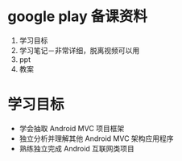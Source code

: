 # google play 备课资料
1. 学习目标
2. 学习笔记－非常详细，脱离视频可以用
3. ppt
4. 教案

# 学习目标
- 学会抽取 Android MVC 项目框架
- 独立分析并理解其他 Android MVC 架构应用程序
- 熟练独立完成 Android 互联网类项目